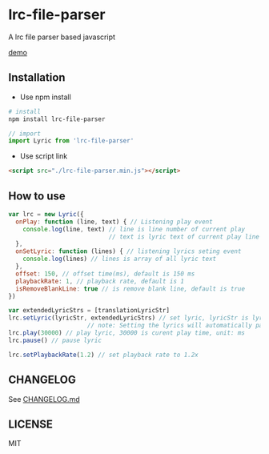 # lrc-file-parser

A lrc file parser based javascript

[demo](https://lyswhut.github.io/lrc-file-parser/dist/index.html)

## Installation

- Use npm install

```bash
# install
npm install lrc-file-parser
```

```js
// import
import Lyric from 'lrc-file-parser'
```

- Use script link

```html
<script src="./lrc-file-parser.min.js"></script>
```

## How to use

```js
var lrc = new Lyric({
  onPlay: function (line, text) { // Listening play event
    console.log(line, text) // line is line number of current play
                            // text is lyric text of current play line
  },
  onSetLyric: function (lines) { // listening lyrics seting event
    console.log(lines) // lines is array of all lyric text
  },
  offset: 150, // offset time(ms), default is 150 ms
  playbackRate: 1, // playback rate, default is 1
  isRemoveBlankLine: true // is remove blank line, default is true
})

var extendedLyricStrs = [translationLyricStr]
lrc.setLyric(lyricStr, extendedLyricStrs) // set lyric, lyricStr is lyric file text, extendedLyricStrs is extended lyric file text array (optional)
                      // note: Setting the lyrics will automatically pause the lyrics playback
lrc.play(30000) // play lyric, 30000 is curent play time, unit: ms
lrc.pause() // pause lyric

lrc.setPlaybackRate(1.2) // set playback rate to 1.2x

```

## CHANGELOG

See [CHANGELOG.md](https://github.com/lyswhut/lrc-file-parser/blob/master/CHANGELOG.md)

## LICENSE

MIT

